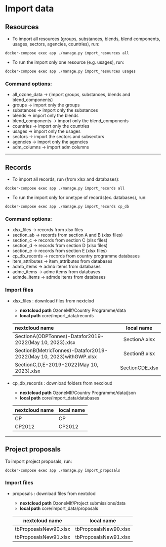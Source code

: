 # Import data

## Resources

- To import all resources (groups, substances, blends, blend components, usages, 
    sectors, agencies, countries), run:
```shell
docker-compose exec app ./manage.py import_resources all
```

- To run the import only one resource (e.g. usages), run:
```shell
docker-compose exec app ./manage.py import_resources usages
```

### Command options:
- all_ozone_data -> (import groups, substances, blends and blend_components)
- groups -> import only the groups
- substances -> import only the substances
- blends -> import only the blends
- blend_components -> import only the blend_components
- countries -> import only the countries
- usages -> import only the usages
- sectors -> import the sectors and subsectors
- agencies -> import only the agencies
- adm_columns -> import adm columns
---

## Records
- To import all records, run (from xlsx and databases):
```shell
docker-compose exec app ./manage.py import_records all
```
- To run the import only for onetype of records(ex. databases), run:
```shell
docker-compose exec app ./manage.py import_records cp_db
```
### Command options:
- xlsx_files -> records from xlsx files
- section_ab -> records from section A and B (xlsx files)
- section_c -> records from section C (xlsx files)
- section_d -> records from section D (xlsx files)
- section_e -> records from section E (xlsx files)
- cp_db_records -> records from country programme databases
- item_attributes -> item_attributes from databases
- admb_items -> admb items from databases
- admc_items -> admc items from databases
- admde_items -> admde items from databases

### Import files

- xlsx_files
: download files from nextclod
    - **nextcloud path** OzoneMlf/Country Programme/data
    - **local path** core/import_data/records

    |nextcloud name | local name |
    | :----    | :----:  |
    | SectionA(ODPTonnes)-Datafor2019-2022(May 10, 2023).xlsx | SectionA.xlsx |
    | SectionB(MetricTonnes)-Datafor2019-2022(May 10, 2023)withGWP.xlsx | SectionB.xlsx |
    | SectionC,D,E-2019-2022(May 10, 2023).xlsx | SectionCDE.xlsx |

- cp_db_records
: download folders from nexcloud
    - **nextcloud path** OzoneMlf/Country Programme/data/json
    - **local path** core/import_data/databases

    |nextcloud name | local name |
    | :----    | :----  |
    | CP | CP |
    | CP2012 | CP2012 |


---

## Project proposals
To import project proposals, run:
```shell
docker-compose exec app ./manage.py import_proposals
```

### Import files

- proposals
: download files from nextclod
    - **nextcloud path** OzoneMlf/Project submissions/data
    - **local path** core/import_data/proposals

    |nextcloud name | local name |
    | :----:    | :----:  |
    | tbProposalsNew90.xlsx | tbProposalsNew90.xlsx |
    | tbProposalsNew91.xlsx | tbProposalsNew91.xlsx |
